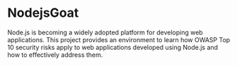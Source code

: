 NodejsGoat
==========

Node.js is becoming a widely adopted platform for developing web applications. This project provides an environment to learn how OWASP Top 10 security risks apply to web applications developed using Node.js and how to effectively address them.
